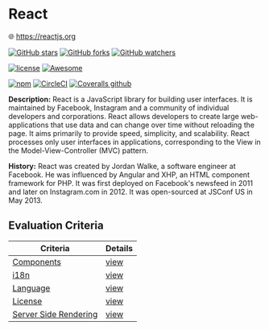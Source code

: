 # React

:globe_with_meridians: https://reactjs.org

[![GitHub stars](https://img.shields.io/github/stars/facebook/react.svg?style=social&label=Stars)]()
[![GitHub forks](https://img.shields.io/github/forks/facebook/react.svg?style=social&label=Fork)]()
[![GitHub watchers](https://img.shields.io/github/watchers/facebook/react.svg?style=social&label=Watch)]()

[![license](https://img.shields.io/github/license/facebook/react.svg)]()
[![Awesome](https://awesome.re/badge.svg)](https://github.com/enaqx/awesome-react)

[![npm](https://img.shields.io/npm/v/react.svg)]()
[![CircleCI](https://img.shields.io/circleci/project/github/facebook/react.svg)]()
[![Coveralls github](https://img.shields.io/coveralls/github/facebook/react.svg)]()



**Description:** React is a JavaScript library for building user interfaces. It is maintained by Facebook, Instagram and a community of individual developers and corporations. React allows developers to create large web-applications that use data and can change over time without reloading the page. It aims primarily to provide speed, simplicity, and scalability. React processes only user interfaces in applications, corresponding to the View in the Model-View-Controller (MVC) pattern.

**History:** React was created by Jordan Walke, a software engineer at Facebook. He was influenced by Angular and XHP, an HTML component framework for PHP. It was first deployed on Facebook's newsfeed in 2011 and later on Instagram.com in 2012. It was open-sourced at JSConf US in May 2013.

## Evaluation Criteria

| Criteria                                  | Details                   |
| ----------------------------------------- | ------------------------- |
| [Components](/criteria/components.md)     | [view](/react/components) |
| [i18n](/criteria/i18n.md)                 | [view](/react/i18n)       |
| [Language](/criteria/languages.md)        | [view](/react/languages)  |
| [License](/criteria/licensing.md)         | [view](/react/licensing)  |
| [Server Side Rendering](/criteria/ssr.md) | [view](/react/ssr)        |
